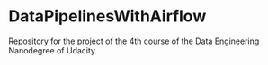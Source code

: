 # DataPipelinesWithAirflow
Repository for the project of the 4th course of the Data Engineering Nanodegree of Udacity.
